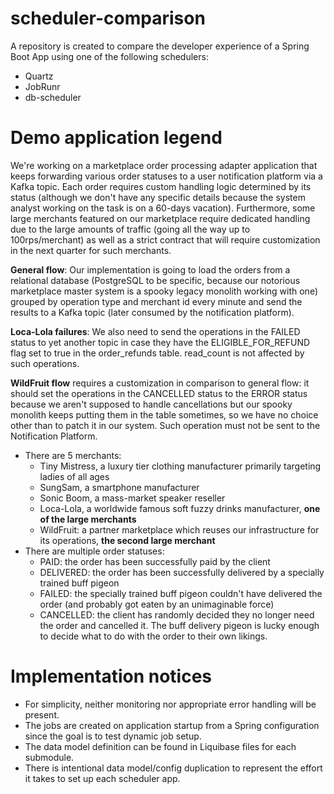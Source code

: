 # scheduler-comparison
A repository is created to compare the developer experience of a Spring Boot App using one of the following schedulers:
- Quartz
- JobRunr
- db-scheduler

# Demo application legend

We're working on a marketplace order processing adapter application that keeps forwarding various order statuses
to a user notification platform via a Kafka topic. Each order requires custom handling logic determined by its status
(although we don't have any specific details because the system analyst working on the task is on a 60-days vacation).
Furthermore, some large merchants featured on our marketplace require dedicated handling due to the large amounts
of traffic (going all the way up to 100rps/merchant) as well as a strict contract that will require customization in
the next quarter for such merchants.

**General flow**: Our implementation is going to load the orders from a relational database (PostgreSQL to be specific,
because our notorious marketplace master system is a spooky legacy monolith working with one) grouped by
operation type and merchant id every minute and send the results to a Kafka topic
(later consumed by the notification platform).

**Loca-Lola failures**: We also need to send the operations in the FAILED status to yet another topic in case they have
the ELIGIBLE_FOR_REFUND flag set to true in the order_refunds table. read_count is not affected by such operations.

**WildFruit flow** requires a customization in comparison to general flow: it should set the operations in the CANCELLED status to
the ERROR status because we aren't supposed to handle cancellations but our spooky monolith keeps putting them in the
table sometimes, so we have no choice other than to patch it in our system. Such operation must not be sent to the
Notification Platform.

- There are 5 merchants:
  - Tiny Mistress, a luxury tier clothing manufacturer primarily targeting ladies of all ages
  - SungSam, a smartphone manufacturer
  - Sonic Boom, a mass-market speaker reseller
  - Loca-Lola, a worldwide famous soft fuzzy drinks manufacturer, **one of the large merchants**
  - WildFruit: a partner marketplace which reuses our infrastructure for its operations, **the second large merchant**
- There are multiple order statuses:
  - PAID: the order has been successfully paid by the client
  - DELIVERED: the order has been successfully delivered by a specially trained buff pigeon
  - FAILED: the specially trained buff pigeon couldn't have delivered the order 
    (and probably got eaten by an unimaginable force)
  - CANCELLED: the client has randomly decided they no longer need the order and cancelled it. The buff delivery pigeon
    is lucky enough to decide what to do with the order to their own likings.

# Implementation notices
- For simplicity, neither monitoring nor appropriate error handling will be present.
- The jobs are created on application startup from a Spring configuration since the goal is to test dynamic job setup.
- The data model definition can be found in Liquibase files for each submodule.
- There is intentional data model/config duplication to represent the effort it takes to set up each scheduler app.